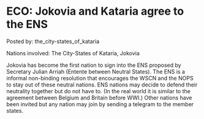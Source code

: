 # ECO: Jokovia and Kataria agree to the ENS

Posted by: the_city-states_of_kataria

Nations involved: The City-States of Kataria, Jokovia

Jokovia has become the first nation to sign into the ENS  proposed by Secretary Julian Arriah (Entente between Neutral States). The ENS is a informal non-binding resolution that encourages the WSCN and the NOPS to stay out of these neutral nations. ENS nations may decide to defend their neutrality together but do not have to. (In the real world it is similar to the agreement between Belgium and Britain before WWI.) Other nations have been invited but any nation may join by sending a telegram to the member states. 